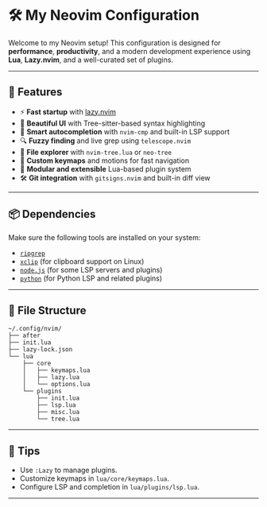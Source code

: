 
# 🛠️ My Neovim Configuration

Welcome to my Neovim setup! This configuration is designed for **performance**, **productivity**, and a modern development experience using **Lua**, **Lazy.nvim**, and a well-curated set of plugins.

---

## 🚀 Features

- ⚡ **Fast startup** with [lazy.nvim](https://github.com/folke/lazy.nvim)
- 🌈 **Beautiful UI** with Tree-sitter-based syntax highlighting
- 🧠 **Smart autocompletion** with `nvim-cmp` and built-in LSP support
- 🔍 **Fuzzy finding** and live grep using `telescope.nvim`
- 🯡 **File explorer** with `nvim-tree.lua` or `neo-tree`
- 🗽 **Custom keymaps** and motions for fast navigation
- 🧩 **Modular and extensible** Lua-based plugin system
- 🛠️ **Git integration** with `gitsigns.nvim` and built-in diff view

---

## 📦 Dependencies

Make sure the following tools are installed on your system:

- [`ripgrep`](https://github.com/BurntSushi/ripgrep)
- [`xclip`](https://github.com/astrand/xclip) (for clipboard support on Linux)
- [`node.js`](https://nodejs.org/) (for some LSP servers and plugins)
- [`python`](https://www.python.org/) (for Python LSP and related plugins)

---

## 📁 File Structure

```
~/.config/nvim/
├── after
├── init.lua
├── lazy-lock.json
└── lua
    ├── core
    │   ├── keymaps.lua
    │   ├── lazy.lua
    │   └── options.lua
    └── plugins
        ├── init.lua
        ├── lsp.lua
        ├── misc.lua
        └── tree.lua
```

---

## 🧠 Tips

- Use `:Lazy` to manage plugins.
- Customize keymaps in `lua/core/keymaps.lua`.
- Configure LSP and completion in `lua/plugins/lsp.lua`.

---



